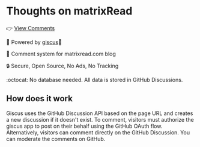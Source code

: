 # Thoughts on matrixRead

👉 [View Comments](https://github.com/matrixread/Thoughts-on-Matrixread/discussions)

🚀 Powered by [giscus](https://giscus.app/)💎

💭 Comment system for matrixread.com blog

🔒 Secure, Open Source, No Ads, No Tracking 

:octocat: No database needed. All data is stored in GitHub Discussions. 
 

## How does it work

Giscus uses the GitHub Discussion API based on the page URL and creates a new discussion if it doesn't exist. To comment, visitors must authorize the giscus app to post on their behalf using the GitHub OAuth flow. Alternatively, visitors can comment directly on the GitHub Discussion. You can moderate the comments on GitHub.
